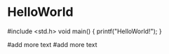 # HelloWorld
#include <std.h>
void main()
{
  printf("HelloWorld!");
}

#add more text
#add more text

